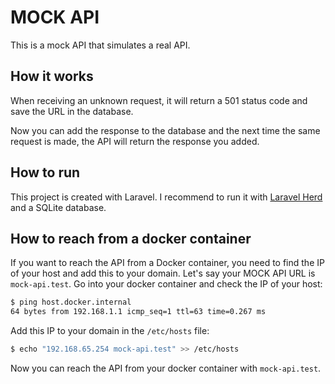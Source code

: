 # MOCK API

This is a mock API that simulates a real API.

## How it works

When receiving an unknown request, it will return a 501 status code and save the URL in the database.

Now you can add the response to the database and the next time the same request is made, the API will return the response you added.

## How to run

This project is created with Laravel. I recommend to run it with [Laravel Herd](https://herd.laravel.com/) and a SQLite database.

## How to reach from a docker container

If you want to reach the API from a Docker container, you need to find the IP of your host and add this to your domain. Let's say your MOCK API URL is `mock-api.test`. Go into your docker container and check the IP of your host:

```bash
$ ping host.docker.internal
64 bytes from 192.168.1.1 icmp_seq=1 ttl=63 time=0.267 ms
```

Add this IP to your domain in the `/etc/hosts` file:

```bash
$ echo "192.168.65.254 mock-api.test" >> /etc/hosts
```

Now you can reach the API from your docker container with `mock-api.test`.
